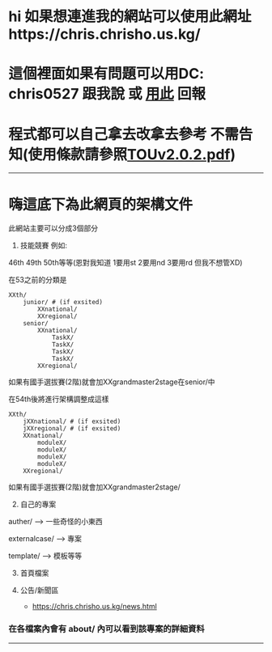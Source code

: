 # hi 如果想連進我的網站可以使用此網址https://chris.chrisho.us.kg/

# 這個裡面如果有問題可以用DC: chris0527 跟我說 或 [用此](https://chris.chrisho.us.kg/anther/respond/) 回報

# 程式都可以自己拿去改拿去參考 不需告知(使用條款請參照[TOUv2.0.2.pdf](TOUv2.0.2.pdf))

---

# 嗨這底下為此網頁的架構文件

此網站主要可以分成3個部分

1. 技能競賽
例如:

46th 49th 50th等等(恩對我知道 1要用st 2要用nd 3要用rd 但我不想管XD)

在53之前的分類是
```
XXth/
    junior/ # (if exsited)
        XXnational/
        XXregional/
    senior/
        XXnational/
            TaskX/
            TaskX/
            TaskX/
            TaskX/
        XXregional/
```
如果有國手選拔賽(2階)就會加XXgrandmaster2stage在senior/中

在54th後將進行架構調整成這樣
```
XXth/
    jXXnational/ # (if exsited)
    jXXregional/ # (if exsited)
    XXnational/
        moduleX/
        moduleX/
        moduleX/
        moduleX/
    XXregional/
```

如果有國手選拔賽(2階)就會加XXgrandmaster2stage/

2. 自己的專案

auther/ --> 一些奇怪的小東西

externalcase/ --> 專案

template/ --> 模板等等

3. 首頁檔案

4. 公告/新聞區
   - https://chris.chrisho.us.kg/news.html

### 在各檔案內會有 about/ 內可以看到該專案的詳細資料

---